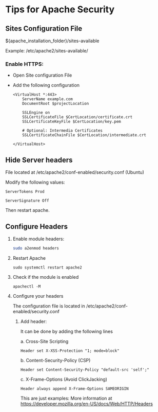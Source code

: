 # Tips for Apache Security

## Sites Configuration File

${apache_installation_folder}/sites-available

Example: /etc/apache2/sites-available/

### Enable HTTPS:

- Open Site configuration File

- Add the following configuration

    ```
    <VirtualHost *:443>
        ServerName example.com
        DocumentRoot $projectLocation

        SSLEngine on
        SSLCertificateFile $CertLocation/certificate.crt
        SSLCertificateKeyFile $CertLocation/key.pem

        # Optional: Intermedia Certificates
        SSLCertificateChainFile $CertLocation/intermediate.crt

    </VirtualHost>

    ```

## Hide Server headers

File located at /etc/apache2/conf-enabled/security.conf (Ubuntu)

Modify the following values:

```
ServerTokens Prod
```

```
ServerSignature Off
```

Then restart apache.

## Configure Headers

1. Enable module headers:

    ```bash
    sudo a2enmod headers
    ```

2. Restart Apache
    ```
    sudo systemctl restart apache2
    ```

3.  Check if the module is enabled

    ```
    apachectl -M
    ```

4. Configure your headers

    The configuration file is located in /etc/apache2/conf-enabled/security.conf 

    1. Add header:
        
        It can be done by adding the following lines

        a. Cross-Site Scripting
        ```
        Header set X-XSS-Protection "1; mode=block"
        ```

        b. Content-Security-Policy (CSP)
        ```
        Header set Content-Security-Policy "default-src 'self';"
        ```

        c. X-Frame-Options (Avoid ClickJacking)
        ```
        Header always append X-Frame-Options SAMEORIGIN
        ```

        This are just examples: More information at https://developer.mozilla.org/en-US/docs/Web/HTTP/Headers